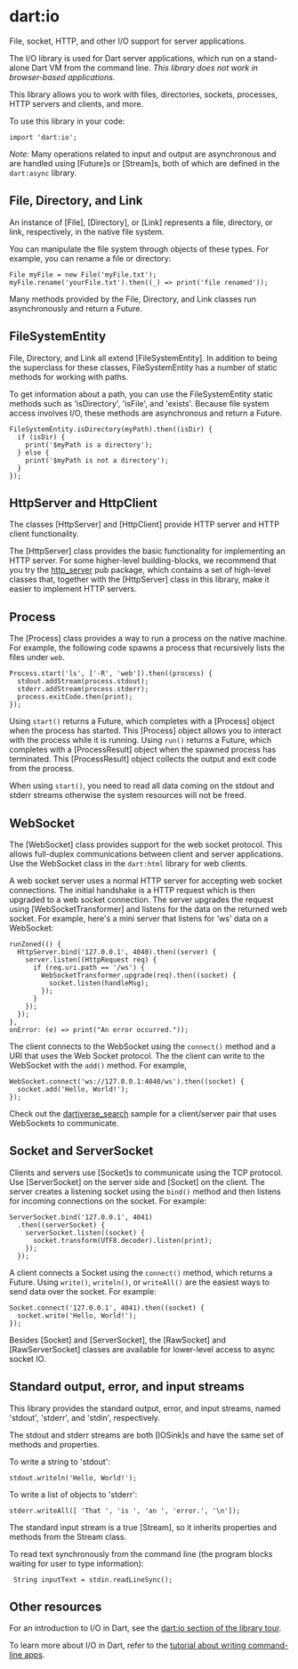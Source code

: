 # dart:io

File, socket, HTTP, and other I/O support for server applications.

The I/O library is used for Dart server applications,
which run on a stand-alone Dart VM from the command line.
*This library does not work in browser-based applications.*

This library allows you to work with files, directories,
sockets, processes, HTTP servers and clients, and more.

To use this library in your code:

    import 'dart:io';

*Note:* Many operations related to input and output are asynchronous
and are handled using [Future]s or [Stream]s, both of which
are defined in the `dart:async` library.

## File, Directory, and Link

An instance of [File], [Directory], or [Link] represents a file,
directory, or link, respectively, in the native file system.

You can manipulate the file system through objects of these types.
For example, you can rename a file or directory:

    File myFile = new File('myFile.txt');
    myFile.rename('yourFile.txt').then((_) => print('file renamed'));

Many methods provided by the File, Directory, and Link classes
run asynchronously and return a Future.

## FileSystemEntity

File, Directory, and Link all extend [FileSystemEntity].
In addition to being the superclass for these classes,
FileSystemEntity has a number of static methods for working with paths.

To get information about a path,
you can use the FileSystemEntity static methods
such as 'isDirectory', 'isFile', and 'exists'.
Because file system access involves I/O, these methods
are asynchronous and return a Future.

    FileSystemEntity.isDirectory(myPath).then((isDir) {
      if (isDir) {
        print('$myPath is a directory');
      } else {
        print('$myPath is not a directory');
      }
    });

## HttpServer and HttpClient

The classes [HttpServer] and [HttpClient]
provide HTTP server and HTTP client functionality.

The [HttpServer] class provides the basic functionality for
implementing an HTTP server.
For some higher-level building-blocks, we recommend that you try
the [http_server](https://pub.dartlang.org/packages/http_server)
pub package, which contains
a set of high-level classes that, together with the [HttpServer] class
in this library, make it easier to implement HTTP servers.

## Process

The [Process] class provides a way to run a process on
the native machine.
For example, the following code spawns a process that recursively lists
the files under `web`.

    Process.start('ls', ['-R', 'web']).then((process) {
      stdout.addStream(process.stdout);
      stderr.addStream(process.stderr);
      process.exitCode.then(print);
    });

Using `start()` returns a Future, which completes with a [Process] object
when the process has started. This [Process] object allows you to interact
with the process while it is running. Using `run()` returns a Future, which
completes with a [ProcessResult] object when the spawned process has
terminated. This [ProcessResult] object collects the output and exit code
from the process.

When using `start()`,
you need to read all data coming on the stdout and stderr streams otherwise
the system resources will not be freed.

## WebSocket

The [WebSocket] class provides support for the web socket protocol. This
allows full-duplex communications between client and server applications.
Use the WebSocket class in the `dart:html` library for web clients.

A web socket server uses a normal HTTP server for accepting web socket
connections. The initial handshake is a HTTP request which is then upgraded to a
web socket connection.
The server upgrades the request using [WebSocketTransformer]
and listens for the data on the returned web socket.
For example, here's a mini server that listens for 'ws' data
on a WebSocket:

    runZoned(() {
      HttpServer.bind('127.0.0.1', 4040).then((server) {
        server.listen((HttpRequest req) {
          if (req.uri.path == '/ws') {
            WebSocketTransformer.upgrade(req).then((socket) {
              socket.listen(handleMsg);
            });
          }
        });
      });
    },
    onError: (e) => print("An error occurred."));

The client connects to the WebSocket using the `connect()` method
and a URI that uses the Web Socket protocol.
The the client can write to the WebSocket with the `add()` method.
For example,

    WebSocket.connect('ws://127.0.0.1:4040/ws').then((socket) {
      socket.add('Hello, World!');
    });

Check out the
[dartiverse_search](https://code.google.com/p/dart/source/browse/branches/bleeding_edge/dart/samples/dartiverse_search)
sample for a client/server pair that uses
WebSockets to communicate.

## Socket and ServerSocket

Clients and servers use [Socket]s to communicate using the TCP protocol.
Use [ServerSocket] on the server side and [Socket] on the client.
The server creates a listening socket using the `bind()` method and
then listens for incoming connections on the socket. For example:

    ServerSocket.bind('127.0.0.1', 4041)
      .then((serverSocket) {
        serverSocket.listen((socket) {
          socket.transform(UTF8.decoder).listen(print);
        });
      });

A client connects a Socket using the `connect()` method,
which returns a Future.
Using `write()`, `writeln()`, or `writeAll()` are the easiest ways to
send data over the socket.
For example:

    Socket.connect('127.0.0.1', 4041).then((socket) {
      socket.write('Hello, World!');
    });

Besides [Socket] and [ServerSocket], the [RawSocket] and
[RawServerSocket] classes are available for lower-level access
to async socket IO.

## Standard output, error, and input streams

This library provides the standard output, error, and input
streams, named 'stdout', 'stderr', and 'stdin', respectively.

The stdout and stderr streams are both [IOSink]s and have the same set
of methods and properties.

To write a string to 'stdout':

    stdout.writeln('Hello, World!');

To write a list of objects to 'stderr':

    stderr.writeAll([ 'That ', 'is ', 'an ', 'error.', '\n']);

The standard input stream is a true [Stream], so it inherits
properties and methods from the Stream class.

To read text synchronously from the command line
(the program blocks waiting for user to type information):

     String inputText = stdin.readLineSync();

## Other resources

For an introduction to I/O in Dart, see the
[dart:io section of the library tour](https://www.dartlang.org/docs/dart-up-and-running/contents/ch03.html#ch03-dartio---file-and-socket-io-for-command-line-apps).

To learn more about I/O in Dart, refer to the
[tutorial about writing command-line apps](https://www.dartlang.org/docs/tutorials/io/).
